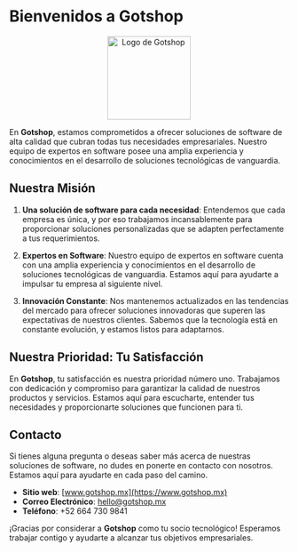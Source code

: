 # Bienvenidos a Gotshop

<p align="center">
  <img src="https://info.gotshop.mx/icono.png" alt="Logo de Gotshop" width="150">
</p>

En **Gotshop**, estamos comprometidos a ofrecer soluciones de software de alta calidad que cubran todas tus necesidades empresariales. Nuestro equipo de expertos en software posee una amplia experiencia y conocimientos en el desarrollo de soluciones tecnológicas de vanguardia.

## Nuestra Misión

1. **Una solución de software para cada necesidad**: Entendemos que cada empresa es única, y por eso trabajamos incansablemente para proporcionar soluciones personalizadas que se adapten perfectamente a tus requerimientos.

2. **Expertos en Software**: Nuestro equipo de expertos en software cuenta con una amplia experiencia y conocimientos en el desarrollo de soluciones tecnológicas de vanguardia. Estamos aquí para ayudarte a impulsar tu empresa al siguiente nivel.

3. **Innovación Constante**: Nos mantenemos actualizados en las tendencias del mercado para ofrecer soluciones innovadoras que superen las expectativas de nuestros clientes. Sabemos que la tecnología está en constante evolución, y estamos listos para adaptarnos.

## Nuestra Prioridad: Tu Satisfacción

En **Gotshop**, tu satisfacción es nuestra prioridad número uno. Trabajamos con dedicación y compromiso para garantizar la calidad de nuestros productos y servicios. Estamos aquí para escucharte, entender tus necesidades y proporcionarte soluciones que funcionen para ti.

## Contacto

Si tienes alguna pregunta o deseas saber más acerca de nuestras soluciones de software, no dudes en ponerte en contacto con nosotros. Estamos aquí para ayudarte en cada paso del camino.

- **Sitio web**: [www.gotshop.mx](https://www.gotshop.mx)
- **Correo Electrónico**: hello@gotshop.mx
- **Teléfono**: +52 664 730 9841

¡Gracias por considerar a **Gotshop** como tu socio tecnológico! Esperamos trabajar contigo y ayudarte a alcanzar tus objetivos empresariales.
